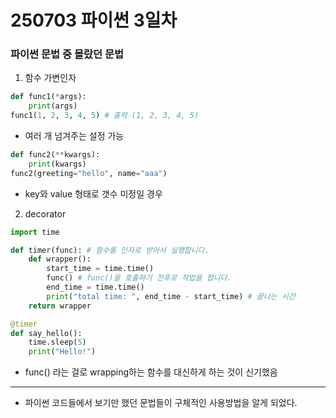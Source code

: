 # 250703 파이썬 3일차

### 파이썬 문법 중 몰랐던 문법
1. 함수 가변인자
```python
def func1(*args):
    print(args)
func1(1, 2, 3, 4, 5) # 출력 (1, 2, 3, 4, 5)
```
* 여러 개 넘겨주는 설정 가능
```python
def func2(**kwargs):
    print(kwargs)
func2(greeting="hello", name="aaa")
```
* key와 value 형태로 갯수 미정일 경우
2. decorator
```python
import time

def timer(func): # 함수를 인자로 받아서 실행합니다.
    def wrapper():
        start_time = time.time()
        func() # func()을 호출하기 전후로 작업을 합니다.
        end_time = time.time()
        print("total time: ", end_time - start_time) # 끝나는 시간
    return wrapper

@timer
def say_hello():
    time.sleep(5)
    print("Hello!")
```
* func() 라는 걸로 wrapping하는 함수를 대신하게 하는 것이 신기했음
---
* 파이썬 코드들에서 보기만 했던 문법들이 구체적인 사용방법을 알게 되었다.